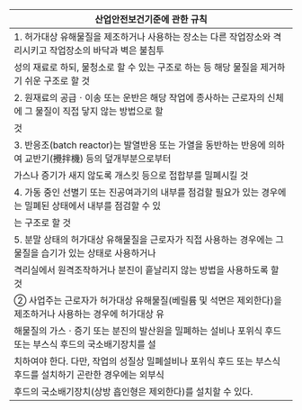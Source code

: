 | 산업안전보건기준에 관한 규칙 |
| --- |
| 1. 허가대상 유해물질을 제조하거나 사용하는 장소는 다른 작업장소와 격리시키고 작업장소의 바닥과 벽은 불침투 |
| 성의 재료로 하되, 물청소로 할 수 있는 구조로 하는 등 해당 물질을 제거하기 쉬운 구조로 할 것 |
| 2. 원재료의 공급ㆍ이송 또는 운반은 해당 작업에 종사하는 근로자의 신체에 그 물질이 직접 닿지 않는 방법으로 할 |
| 것 |
| 3. 반응조(batch reactor)는 발열반응 또는 가열을 동반하는 반응에 의하여 교반기(攪拌機) 등의 덮개부분으로부터 |
| 가스나 증기가 새지 않도록 개스킷 등으로 접합부를 밀폐시킬 것 |
| 4. 가동 중인 선별기 또는 진공여과기의 내부를 점검할 필요가 있는 경우에는 밀폐된 상태에서 내부를 점검할 수 있 |
| 는 구조로 할 것 |
| 5. 분말 상태의 허가대상 유해물질을 근로자가 직접 사용하는 경우에는 그 물질을 습기가 있는 상태로 사용하거나 |
| 격리실에서 원격조작하거나 분진이 흩날리지 않는 방법을 사용하도록 할 것 |
| ② 사업주는 근로자가 허가대상 유해물질(베릴륨 및 석면은 제외한다)을 제조하거나 사용하는 경우에 허가대상 유 |
| 해물질의 가스ㆍ증기 또는 분진의 발산원을 밀폐하는 설비나 포위식 후드 또는 부스식 후드의 국소배기장치를 설 |
| 치하여야 한다. 다만, 작업의 성질상 밀폐설비나 포위식 후드 또는 부스식 후드를 설치하기 곤란한 경우에는 외부식 |
| 후드의 국소배기장치(상방 흡인형은 제외한다)를 설치할 수 있다. |